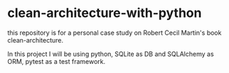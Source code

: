 # clean-architecture-with-python

this repository is for a personal case study on Robert Cecil Martin's book clean-architecture.

In this project I will be using python, SQLite as DB and SQLAlchemy as ORM, pytest as a test framework.
